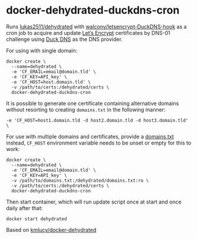 # docker-dehydrated-duckdns-cron

Runs [lukas2511/dehydrated](https://github.com/lukas2511/dehydrated) with [walcony/letsencrypt-DuckDNS-hook](https://github.com/walcony/letsencrypt-DuckDNS-hook) as a cron job to acquire and update [Let’s Encrypt](https://letsencrypt.org/) certificates by DNS-01 challenge using [Duck DNS](https://www.duckdns.org) as the DNS provider.

For using with single domain:
```
docker create \
  --name=dehydrated \
  -e 'CF_EMAIL=email@domain.tld' \
  -e 'CF_KEY=API_key' \
  -e 'CF_HOST=host.domain.tld' \
  -v /path/to/certs:/dehydrated/certs \
  docker-dehydrated-duckdns-cron
```
It is possible to generate one certificate containing alternative domains without resorting to creating `domains.txt` in the following manner:
```
-e 'CF_HOST=host1.domain.tld -d host2.domain.tld -d host3.domain.tld' \
```

For use with multiple domains and certificates, provide a [domains.txt](https://github.com/lukas2511/dehydrated/blob/master/docs/domains_txt.md) instead, `CF_HOST` environment variable needs to be unset or empty for this to work:
```
docker create \
  --name=dehydrated \
  -e 'CF_EMAIL=email@domain.tld' \
  -e 'CF_KEY=API_key' \
  -v /path/to/domains.txt:/dehydrated/domains.txt:ro \
  -v /path/to/certs:/dehydrated/certs \
  docker-dehydrated-duckdns-cron
```

Then start container, which will run update script once at start and once daily after that:
```
docker start dehydrated
```

Based on [kmlucy/docker-dehydrated](https://github.com/kmlucy/docker-dehydrated)
